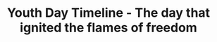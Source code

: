 ---
name: youth-day
title: Youth Day Timeline - The day that ignited the flames of freedom
external-url: /articles/youth-day.html
image: youthday.png
summary: "June 16, 1976, 40 years ago today: a spark ignited by students on the dusty streets of Soweto set in motion a chain of events that would play a key role in the birth of a new democratic South Africa, 18 years later."
--- 